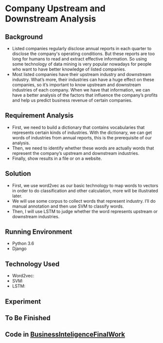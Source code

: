 # Company Upstream and Downstream Analysis


## Background

- Listed companies regularly disclose annual reports in each quarter to disclose the company's operating conditions. But these reports are too long for humans to read and extract effective information. So using some technology of data mining is very popular nowadays for people who want to have better knowledge of listed companies.
- Most listed companies have their upstream industry and downstream industry. What’s more, their industries can have a huge effect on these companies, so it’s important to know upstream and downstream industries of each company. When we have that information, we can have a better analysis of the factors that influence the company’s profits and help us predict business revenue of certain companies.

## Requirement Analysis

- First, we need to build a dictionary that contains vocabularies that represents certain kinds of industries. With the dictionary, we can get words of industries from annual reports, this is the prerequisite of our analysis.
- Then, we need to identify whether these words are actually words that represent the company’s upstream and downstream industries.
- Finally, show results in a file or on a website.

## Solution
- First, we use word2vec as our basic technology to map words to vectors in order to do classification and other calculation, more will be illustrated later.
- We will use some corpus to collect words that represent industry. I’ll do manual annotation and then use SVM to classify words.
- Then, I will use LSTM to judge whether the word represents upstream or downstream industries.

## Running Environment
- Python 3.6
- Django

## Technology Used
- Word2vec:
- SVM:
- LSTM:
## Experiment

## To Be Finished

## Code in [BusinessInteligenceFinalWork](https://github.com/caozixuan/BusinessInteligenceFinalWork)